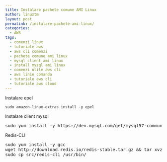 ```yaml
---
title: Instalare pachete comune AMI Linux
author: linuxtm
layout: post
permalink: /instalare-pachete-ami-linux/
categories:
  - AWS
tags:
  - comenzi linux
  - tutoriale aws
  - aws cli comenzi
  - pachete comune ami linux
  - mysql client ami linux
  - install mysql ami linux
  - comenzi utile aws cli
  - aws linie comanda
  - tutoriale aws cli
  - tutoriale aws cloud
---
```


Instalare epel
```
sudo amazon-linux-extras install -y epel
```

Instalare client mysql
<pre>sudo yum install -y https://dev.mysql.com/get/mysql57-community-release-el7-11.noarch.rpm && sudo yum install -y mysql-community-client</pre>

Redis-CLI
<pre>sudo yum install -y gcc
wget http://download.redis.io/redis-stable.tar.gz && tar xvzf redis-stable.tar.gz && cd redis-stable && make
sudo cp src/redis-cli /usr/bin/</pre>
